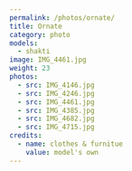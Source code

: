 ```yaml
---
permalink: /photos/ornate/
title: Ornate
category: photo
models:
  - shakti
image: IMG_4461.jpg
weight: 23
photos:
  - src: IMG_4146.jpg
  - src: IMG_4246.jpg
  - src: IMG_4461.jpg
  - src: IMG_4385.jpg
  - src: IMG_4682.jpg
  - src: IMG_4715.jpg
credits:
  - name: clothes & furnitue
    value: model's own
---
```

